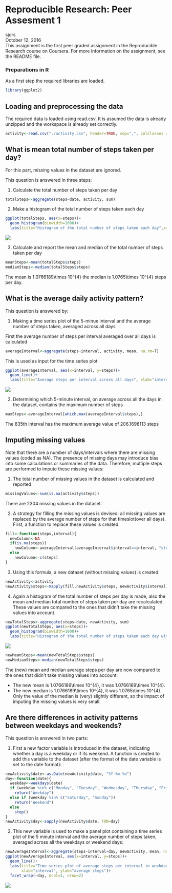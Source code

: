 # Reproducible Research: Peer Assesment 1
sjors  
October 12, 2016  
This assignment is the first peer graded assignment in the Reproducible Research course on Coursera. For more information on the assignment, see the README file.

### Preparations in R
As a first step the required libraries are loaded.


```r
library(ggplot2)
```


## Loading and preprocessing the data
The required data is loaded using read.csv. It is assumed the data is already unzipped and the workspace is already set correctly.

```r
activity<-read.csv("./activity.csv", header=TRUE, sep=",", colClasses = c("numeric", "character","numeric"))
```


## What is mean total number of steps taken per day?
For this part, missing values in the dataset are ignored.

This question is answered in three steps:
  
1. Calculate the total number of steps taken per day

```r
totalSteps<-aggregate(steps~date, activity, sum)
```
  
2. Make a histogram of the total number of steps taken each day

```r
ggplot(totalSteps, aes(x=steps))+
  geom_histogram(binwidth=1000)+
  labs(title="Histogram of the total number of steps taken each day",x="total steps per day", y="frequency")
```

![](PA1_template_files/figure-html/unnamed-chunk-4-1.png)<!-- -->
  
3. Calculate and report the mean and median of the total number of steps taken per day

```r
meanSteps<-mean(totalSteps$steps)
medianSteps<-median(totalSteps$steps)
```
The mean is 1.0766189\times 10^{4} the median is 1.0765\times 10^{4} steps per day.


## What is the average daily activity pattern?
This question is answered by:  
  
1. Making a time series plot of the 5-minue interval and the average number of steps taken, averaged across all days 
  
First the average number of steps per interval averaged over all days is calculated  

```r
averageInterval<-aggregate(steps~interval, activity, mean, na.rm=T)
```
This is used as input for the time series plot  

```r
ggplot(averageInterval, aes(x=interval, y=steps))+
  geom_line()+
  labs(title="Average steps per interval across all days", xlab="interval", ylab="average steps")
```

![](PA1_template_files/figure-html/unnamed-chunk-7-1.png)<!-- -->
  
2. Determining which 5-minute interval, on average across all the days in the dataset, contains the maximum number of steps  

```r
maxSteps<-averageInterval[which.max(averageInterval$steps),]
```
  
The 835th interval has the maximum average value of 206.1698113 steps  

## Imputing missing values
Note that there are a number of days/intervals where there are missing values (coded as NA). The presence of missing days may introduce bias into some calculations or summaries of the data. Therefore, multiple steps are performed to impute these missing values:  
  
1. The total number of missing values in the dataset is calculated and reported  

```r
missingValues<-sum(is.na(activity$steps))
```
There are 2304 missing values in the dataset.  
  
2. A strategy for filling the missing values is devised; all missing values are replaced by the average number of steps for that timeslot(over all days).  
First, a function to replace these values is created:  

```r
fill<-function(steps,interval){
  newColumn<-NA
  if(is.na(steps))
    newColumn<-averageInterval[averageInterval$interval==interval, "steps"]
  else
    newColumn<-c(steps)
}
```
  
3. Using this formula, a new dataset (without missing values) is created:  

```r
newActivity<-activity
newActivity$steps<-mapply(fill,newActivity$steps, newActivity$interval)
```
  
4. Again a histogram of the total number of steps per day is made, also the mean and median total number of steps taken per day are recalculated. These values are compared to the ones that didn't take the missing values into account.  

```r
newTotalSteps<-aggregate(steps~date, newActivity, sum)
ggplot(newTotalSteps, aes(x=steps))+
  geom_histogram(binwidth=1000)+
  labs(title="Histogram of the total number of steps taken each day with imputed missing data",x="total steps per day", y="frequency")
```

![](PA1_template_files/figure-html/unnamed-chunk-12-1.png)<!-- -->

```r
newMeanSteps<-mean(newTotalSteps$steps)
newMedianSteps<-median(newTotalSteps$steps)
```
    
The (new) mean and median average steps per day are now compared to the ones that didn't take missing values into account:  
+ The new mean is 1.0766189\times 10^{4}, it was 1.0766189\times 10^{4}.  
+ The new median is 1.0766189\times 10^{4}, it was 1.0765\times 10^{4}.  
Only the value of the median is (very) slightly different, so the impact of imputing the missing values is very small.

## Are there differences in activity patterns between weekdays and weekends?
This question is answered in two parts: 
  
1. First a new factor variable is introduced in the dataset, indicating whether a day is a weekday or if its weekend. A function is created to add this variable to the dataset (after the format of the date variable is set to the date format):  

```r
newActivity$date<-as.Date(newActivity$date, "%Y-%m-%d")
day<-function(date){
  weekday<-weekdays(date)
  if (weekday %in% c("Monday", "Tuesday", "Wednesday", "Thursday", "Friday"))
    return("Weekday")
  else if (weekday %in% c("Saturday", "Sunday"))
    return("Weekend")
  else
    stop()
}
newActivity$day<-sapply(newActivity$date, FUN=day)
```
  
2. This new variable is used to make a panel plot containing a time series plot of the 5 minute interval and the average number of steps taken, averaged across all the weekdays or weekend days:  

```r
newAverageInterval<-aggregate(steps~interval+day, newActivity, mean, na.rm=T)
ggplot(newAverageInterval, aes(x=interval, y=steps))+
  geom_line()+
  labs(title="Time series plot of average steps per interval in weekdays or weekends",
       xlab="interval", ylab="average steps")+
  facet_wrap(~day, ncol=1, nrow=2)
```

![](PA1_template_files/figure-html/unnamed-chunk-14-1.png)<!-- -->



